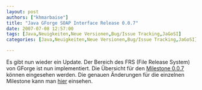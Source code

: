 ```yaml
---
layout: post
authors: ["khmarbaise"]
title: "Java GForge SOAP Interface Release 0.0.7"
date: 2007-07-08 12:57:00
tags: [Java,Neuigkeiten,Neue Versionen,Bug/Issue Tracking,JaGoSI]
categories: [Java,Neuigkeiten,Neue Versionen,Bug/Issue Tracking,JaGoSI]

---
```

Es gibt nun  wieder ein Update. Der Bereich des FRS (File Release System) von GForge ist nun implementiert. Die Übersicht 
für den [Milestone 0.0.7](http://jagosi.soebes.de/milestone/Milestone%200.0.7) können eingesehen werden. Die 
genauen Änderungen für die einzelnen Milestone kann man [hier](http://jagosi.soebes.de/query?status=closed&milestone=Milestone+0.0.7) einsehen.
